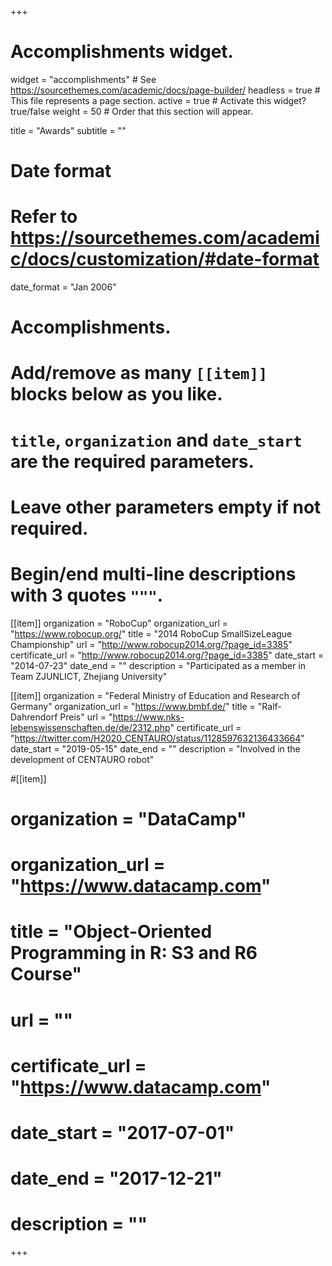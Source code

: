 +++
# Accomplishments widget.
widget = "accomplishments"  # See https://sourcethemes.com/academic/docs/page-builder/
headless = true  # This file represents a page section.
active = true  # Activate this widget? true/false
weight = 50  # Order that this section will appear.

title = "Awards"
subtitle = ""

# Date format
#   Refer to https://sourcethemes.com/academic/docs/customization/#date-format
date_format = "Jan 2006"

# Accomplishments.
#   Add/remove as many `[[item]]` blocks below as you like.
#   `title`, `organization` and `date_start` are the required parameters.
#   Leave other parameters empty if not required.
#   Begin/end multi-line descriptions with 3 quotes `"""`.

[[item]]
  organization = "RoboCup"
  organization_url = "https://www.robocup.org/"
  title = "2014 RoboCup SmallSizeLeague Championship"
  url = "http://www.robocup2014.org/?page_id=3385"
  certificate_url = "http://www.robocup2014.org/?page_id=3385"
  date_start = "2014-07-23"
  date_end = ""
  description = "Participated as a member in Team ZJUNLICT, Zhejiang University"

[[item]]
  organization = "Federal Ministry of Education and Research of Germany"
  organization_url = "https://www.bmbf.de/"
  title = "Ralf-Dahrendorf Preis"
  url = "https://www.nks-lebenswissenschaften.de/de/2312.php"
  certificate_url = "https://twitter.com/H2020_CENTAURO/status/1128597632136433664"
  date_start = "2019-05-15"
  date_end = ""
  description = "Involved in the development of CENTAURO robot"
  
#[[item]]
#  organization = "DataCamp"
#  organization_url = "https://www.datacamp.com"
#  title = "Object-Oriented Programming in R: S3 and R6 Course"
#  url = ""
#  certificate_url = "https://www.datacamp.com"
#  date_start = "2017-07-01"
#  date_end = "2017-12-21"
#  description = ""

+++
